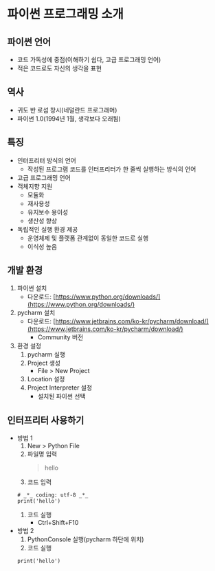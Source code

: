 # 파이썬 프로그래밍 소개
## 파이썬 언어
* 코드 가독성에 중점(이해하기 쉽다, 고급 프로그래밍 언어)
* 적은 코드로도 자신의 생각을 표현
## 역사
* 귀도 반 로섬 창시(네덜란드 프로그래머)
* 파이썬 1.0(1994년 1월, 생각보다 오래됨)
## 특징
* 인터프리터 방식의 언어
    * 작성된 프로그램 코드를 인터프리터가 한 줄씩 실행하는 방식의 언어
* 고급 프로그래밍 언어
* 객체지향 지원
    * 모듈화
    * 재사용성
    * 유지보수 용이성
    * 생산성 향상
* 독립적인 실행 환경 제공
    * 운영체제 및 플랫폼 관계없이 동일한 코드로 실행
    * 이식성 높음
## 개발 환경 
1. 파이썬 설치
    * 다운로드: [https://www.python.org/downloads/](https://www.python.org/downloads/)
1. pycharm 설치
    * 다운로드: [https://www.jetbrains.com/ko-kr/pycharm/download/](https://www.jetbrains.com/ko-kr/pycharm/download/)
        * Community 버전
1. 환경 설정
    1. pycharm 실행
    1. Project 생성
        * File > New Project
    1. Location 설정
    1. Project Interpreter 설정
        * 설치된 파이썬 선택
## 인터프리터 사용하기
* 방법 1
    1. New > Python File
    1. 파일명 입력
        > hello
    1. 코드 입력
    ```
    # _*_ coding: utf-8 _*_
    print('hello')
    ```
    1. 코드 실행
        * Ctrl+Shift+F10
* 방법 2
    1. PythonConsole 실행(pycharm 하단에 위치)
    1. 코드 실행
    ```
    print('hello')
    ```
